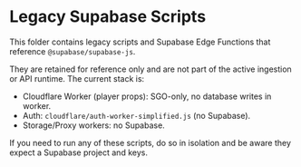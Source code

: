 # Legacy Supabase Scripts

This folder contains legacy scripts and Supabase Edge Functions that reference `@supabase/supabase-js`.

They are retained for reference only and are not part of the active ingestion or API runtime. The current stack is:

- Cloudflare Worker (player props): SGO-only, no database writes in worker.
- Auth: `cloudflare/auth-worker-simplified.js` (no Supabase).
- Storage/Proxy workers: no Supabase.

If you need to run any of these scripts, do so in isolation and be aware they expect a Supabase project and keys.
